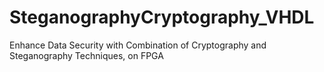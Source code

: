 # SteganographyCryptography_VHDL
Enhance Data Security with Combination of Cryptography and Steganography Techniques, on FPGA
